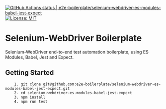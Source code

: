 [![GitHub Actions status | e2e-boilerplate/selenium-webdriver-es-modules-babel-jest-expect](https://github.com/e2e-boilerplate/selenium-webdriver-es-modules-babel-jest-expect/workflows/selenium-webdriver-es-modules-babel-jest-expect/badge.svg)](https://github.com/e2e-boilerplate/selenium-webdriver-es-modules-babel-jest-expect/actions?workflow=selenium-webdriver-es-modules-babel-jest-expect) [![License: MIT](https://img.shields.io/badge/License-MIT-yellow.svg)](https://opensource.org/licenses/MIT)
    
# Selenium-WebDriver Boilerplate
    
Selenium-WebDriver end-to-end test automation boilerplate, using ES Modules, Babel, Jest and Expect.
    
## Getting Started
    	1. git clone git@github.com:e2e-boilerplate/selenium-webdriver-es-modules-babel-jest-expect.git
    	2. cd selenium-webdriver-es-modules-babel-jest-expect
    	3. npm install
    	4. npm run test